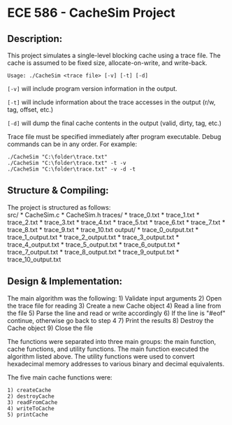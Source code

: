 # ECE 586 - CacheSim Project    
	
## Description:
This project simulates a single-level blocking cache using a trace file. The cache is assumed to be fixed size, allocate-on-write, and write-back.

`Usage: ./CacheSim <trace file> [-v] [-t] [-d]`

`[-v]` will include program version information in the output.

`[-t]` will include information about the trace accesses in the output (r/w, tag, offset, etc.)

`[-d]` will dump the final cache contents in the output (valid, dirty, tag, etc.)

Trace file must be specified immediately after program executable.
Debug commands can be in any order. For example:

```
./CacheSim "C:\folder\trace.txt"
./CacheSim "C:\folder\trace.txt" -t -v
./CacheSim "C:\folder\trace.txt" -v -d -t
```

## Structure & Compiling:
The project is structured as follows:      
	src/
	    * CacheSim.c
	    * CacheSim.h
	traces/
	    * trace_0.txt
	    * trace_1.txt
	    * trace_2.txt
	    * trace_3.txt
	    * trace_4.txt
	    * trace_5.txt
	    * trace_6.txt
	    * trace_7.txt
	    * trace_8.txt
	    * trace_9.txt
	    * trace_10.txt
	output/
	    * trace_0_output.txt
	    * trace_1_output.txt
	    * trace_2_output.txt
	    * trace_3_output.txt
	    * trace_4_output.txt
	    * trace_5_output.txt
	    * trace_6_output.txt
	    * trace_7_output.txt
	    * trace_8_output.txt
	    * trace_9_output.txt
	    * trace_10_output.txt

## Design & Implementation:
The main algorithm was the following:
    1) Validate input arguments
    2) Open the trace file for reading
    3) Create a new Cache object
    4) Read a line from the file
    5) Parse the line and read or write accordingly
    6) If the line is "#eof" continue, otherwise go back to step 4
    7) Print the results
    8) Destroy the Cache object
    9) Close the file   

The functions were separated into three main groups: the main function, cache functions, and utility functions. The main function executed the algorithm listed above. The utility functions were used to convert hexadecimal memory addresses to various binary and decimal equivalents.     

The five main cache functions were: 

    1) createCache
    2) destroyCache
    3) readFromCache
    4) writeToCache
    5) printCache